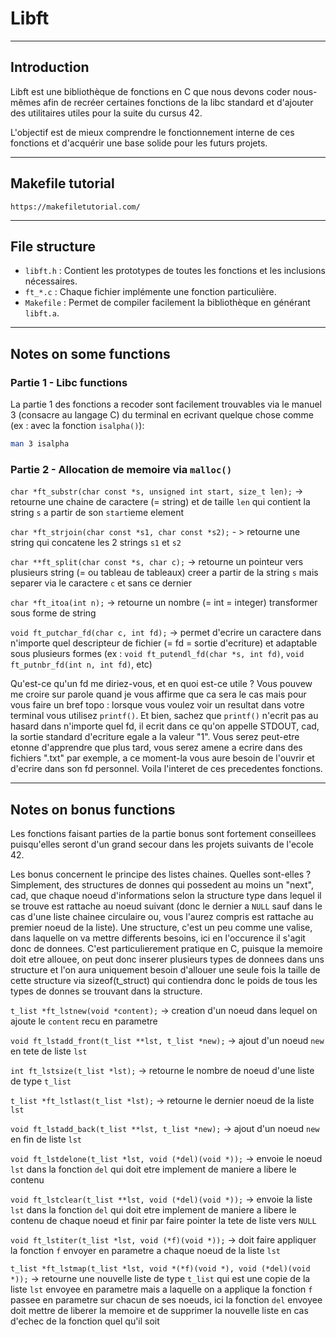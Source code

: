 # Libft

---

## Introduction

Libft est une bibliothèque de fonctions en C que nous devons coder nous-mêmes afin de recréer certaines fonctions de la libc standard et d'ajouter des utilitaires utiles pour la suite du cursus 42.

L'objectif est de mieux comprendre le fonctionnement interne de ces fonctions et d'acquérir une base solide pour les futurs projets.

---

## Makefile tutorial

```
https://makefiletutorial.com/
```

---

## File structure

- `libft.h` : Contient les prototypes de toutes les fonctions et les inclusions nécessaires.
- `ft_*.c` : Chaque fichier implémente une fonction particulière.
- `Makefile` : Permet de compiler facilement la bibliothèque en générant `libft.a`.

---

## Notes on some functions

### Partie 1 - Libc functions

La partie 1 des fonctions a recoder sont facilement trouvables via le manuel 3 (consacre au langage C) du terminal en ecrivant quelque chose comme (ex : avec la fonction `isalpha()`):

```sh
man 3 isalpha
```

### Partie 2 - Allocation de memoire via `malloc()`

`char *ft_substr(char const *s, unsigned int start, size_t len);` -> retourne une chaine de caractere (= string) et de taille `len` qui contient la string `s` a partir de son `start`ieme element

`char *ft_strjoin(char const *s1, char const *s2);` - > retourne une string qui concatene les 2 strings `s1` et `s2`

`char **ft_split(char const *s, char c);` -> retourne un pointeur vers plusieurs string (= ou tableau de tableaux) creer a partir de la string `s` mais separer via le caractere `c` et sans ce dernier

`char *ft_itoa(int n);` -> retourne un nombre (= int = integer) transformer sous forme de string

`void ft_putchar_fd(char c, int fd);` -> permet d'ecrire un caractere dans n'importe quel descripteur de fichier (= fd = sortie d'ecriture) et adaptable sous plusieurs formes (ex : `void ft_putendl_fd(char *s, int fd)`, `void ft_putnbr_fd(int n, int fd)`, etc)

Qu'est-ce qu'un fd me diriez-vous, et en quoi est-ce utile ? Vous pouvew me croire sur parole quand je vous affirme que ca sera le cas mais pour vous faire un bref topo : lorsque vous voulez voir un resultat dans votre terminal vous utilisez `printf()`. Et bien, sachez que `printf()` n'ecrit pas au hasard dans n'importe quel fd, il ecrit dans ce qu'on appelle STDOUT, cad, la sortie standard d'ecriture egale a la valeur "1". Vous serez peut-etre etonne d'apprendre que plus tard, vous serez amene a ecrire dans des fichiers ".txt" par exemple, a ce moment-la vous aure besoin de l'ouvrir et d'ecrire dans son fd personnel. Voila l'interet de ces precedentes fonctions.


---

## Notes on bonus functions

Les fonctions faisant parties de la partie bonus sont fortement conseillees puisqu'elles seront d'un grand secour dans les projets suivants de l'ecole 42.

Les bonus concernent le principe des listes chaines. Quelles sont-elles ? Simplement, des structures de donnes qui possedent au moins un "next", cad, que chaque noeud d'informations selon la structure type dans lequel il se trouve est rattache au noeud suivant (donc le dernier a `NULL` sauf dans le cas d'une liste chainee circulaire ou, vous l'aurez compris est rattache au premier noeud de la liste). Une structure, c'est un peu comme une valise, dans laquelle on va mettre differents besoins, ici en l'occurence il s'agit donc de donnees. C'est particulierement pratique en C, puisque la memoire doit etre allouee, on peut donc inserer plusieurs types de donnees dans uns structure et l'on aura uniquement besoin d'allouer une seule fois la taille de cette structure via sizeof(t_struct) qui contiendra donc le poids de tous les types de donnes se trouvant dans la structure.

`t_list *ft_lstnew(void *content);` -> creation d'un noeud dans lequel on ajoute le `content` recu en parametre

`void ft_lstadd_front(t_list **lst, t_list *new);` -> ajout d'un noeud `new` en tete de liste `lst`

`int ft_lstsize(t_list *lst);` -> retourne le nombre de noeud d'une liste de type `t_list`

`t_list *ft_lstlast(t_list *lst);` -> retourne le dernier noeud de la liste `lst`

`void ft_lstadd_back(t_list **lst, t_list *new);` -> ajout d'un noeud `new` en fin de liste `lst`

`void ft_lstdelone(t_list *lst, void (*del)(void *));` -> envoie le noeud `lst` dans la fonction `del` qui doit etre implement de maniere a libere le contenu

`void ft_lstclear(t_list **lst, void (*del)(void *));` -> envoie la liste `lst` dans la fonction `del` qui doit etre implement de maniere a libere le contenu de chaque noeud et finir par faire pointer la tete de liste vers `NULL`

`void ft_lstiter(t_list *lst, void (*f)(void *));` -> doit faire appliquer la fonction `f` envoyer en parametre a chaque noeud de la liste `lst`

`t_list *ft_lstmap(t_list *lst, void *(*f)(void *), void (*del)(void *));` -> retourne une nouvelle liste de type `t_list` qui est une copie de la liste `lst` envoyee en parametre mais a laquelle on a applique la fonction `f` passee en parametre sur chacun de ses noeuds, ici la fonction `del` envoyee doit mettre de liberer la memoire et de supprimer la nouvelle liste en cas d'echec de la fonction quel qu'il soit
